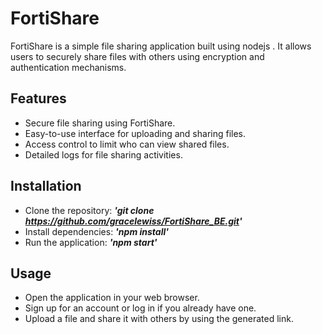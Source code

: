 # FortiShare

FortiShare is a simple file sharing application built using nodejs . It allows users to securely share files with others using encryption and authentication mechanisms.

## Features

- Secure file sharing using FortiShare.
- Easy-to-use interface for uploading and sharing files.
- Access control to limit who can view shared files.
- Detailed logs for file sharing activities.

## Installation

- Clone the repository: **_'git clone https://github.com/gracelewiss/FortiShare_BE.git'_**
- Install dependencies: **_'npm install'_**
- Run the application: **_'npm start'_**

## Usage

- Open the application in your web browser.
- Sign up for an account or log in if you already have one.
- Upload a file and share it with others by using the generated link.
